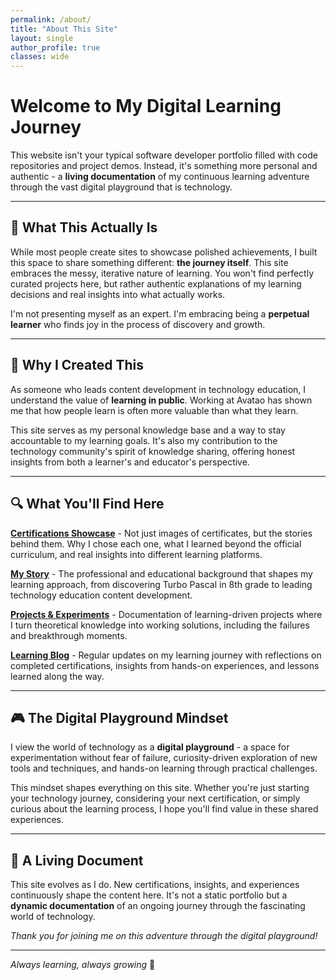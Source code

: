 ```yaml
---
permalink: /about/
title: "About This Site"
layout: single
author_profile: true
classes: wide
---
```


# Welcome to My Digital Learning Journey

This website isn't your typical software developer portfolio filled with code repositories and project demos. Instead, it's something more personal and authentic - a **living documentation** of my continuous learning adventure through the vast digital playground that is technology.

---

## 🎯 What This Actually Is

While most people create sites to showcase polished achievements, I built this space to share something different: **the journey itself**. This site embraces the messy, iterative nature of learning. You won't find perfectly curated projects here, but rather authentic explanations of my learning decisions and real insights into what actually works.

I'm not presenting myself as an expert. I'm embracing being a **perpetual learner** who finds joy in the process of discovery and growth.

---

## 🌟 Why I Created This

As someone who leads content development in technology education, I understand the value of **learning in public**. Working at Avatao has shown me that how people learn is often more valuable than what they learn.

This site serves as my personal knowledge base and a way to stay accountable to my learning goals. It's also my contribution to the technology community's spirit of knowledge sharing, offering honest insights from both a learner's and educator's perspective.

---

## 🔍 What You'll Find Here

**[Certifications Showcase](/certifications/)** - Not just images of certificates, but the stories behind them. Why I chose each one, what I learned beyond the official curriculum, and real insights into different learning platforms.

**[My Story](/mystory/)** - The professional and educational background that shapes my learning approach, from discovering Turbo Pascal in 8th grade to leading technology education content development.

**[Projects & Experiments](/projects/)** - Documentation of learning-driven projects where I turn theoretical knowledge into working solutions, including the failures and breakthrough moments.

**[Learning Blog](/posts/)** - Regular updates on my learning journey with reflections on completed certifications, insights from hands-on experiences, and lessons learned along the way.

---

## 🎮 The Digital Playground Mindset

I view the world of technology as a **digital playground** - a space for experimentation without fear of failure, curiosity-driven exploration of new tools and techniques, and hands-on learning through practical challenges.

This mindset shapes everything on this site. Whether you're just starting your technology journey, considering your next certification, or simply curious about the learning process, I hope you'll find value in these shared experiences.

---

## 📝 A Living Document

This site evolves as I do. New certifications, insights, and experiences continuously shape the content here. It's not a static portfolio but a **dynamic documentation** of an ongoing journey through the fascinating world of technology.

*Thank you for joining me on this adventure through the digital playground!*

---

*Always learning, always growing* 🌱

